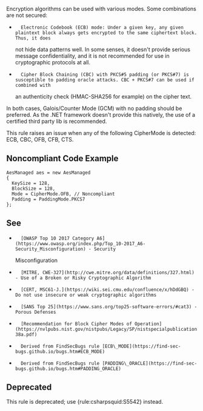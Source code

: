 
Encryption algorithms can be used with various modes. Some combinations are not secured:

-	    Electronic Codebook (ECB) mode: Under a given key, any given plaintext block always gets encrypted to the same ciphertext block. Thus, it does
  not hide data patterns well. In some senses, it doesn't provide serious message confidentiality, and it is not recommended for use in cryptographic
  protocols at all.
-	    Cipher Block Chaining (CBC) with PKCS#5 padding (or PKCS#7) is susceptible to padding oracle attacks. CBC + PKCS#7 can be used if combined with
  an authenticity check (HMAC-SHA256 for example) on the cipher text.


In both cases, Galois/Counter Mode (GCM) with no padding should be preferred. As the .NET framework doesn't provide this natively, the use of a certified third party lib is recommended.

This rule raises an issue when any of the following CipherMode is detected: ECB, CBC, OFB, CFB, CTS.

## Noncompliant Code Example


    AesManaged aes = new AesManaged
    {
      KeySize = 128,
      BlockSize = 128,
      Mode = CipherMode.OFB, // Noncompliant
      Padding = PaddingMode.PKCS7
    };


## See

-	    [OWASP Top 10 2017 Category A6](https://www.owasp.org/index.php/Top_10-2017_A6-Security_Misconfiguration) - Security
  Misconfiguration
-	    [MITRE, CWE-327](http://cwe.mitre.org/data/definitions/327.html) - Use of a Broken or Risky Cryptographic Algorithm
-	    [CERT, MSC61-J.](https://wiki.sei.cmu.edu/confluence/x/hDdGBQ) - Do not use insecure or weak cryptographic algorithms
-	    [SANS Top 25](https://www.sans.org/top25-software-errors/#cat3) - Porous Defenses
-	    [Recommendation for Block Cipher Modes of Operation](https://nvlpubs.nist.gov/nistpubs/Legacy/SP/nistspecialpublication800-38a.pdf)
-	    Derived from FindSecBugs rule [ECB\_MODE](https://find-sec-bugs.github.io/bugs.htm#ECB_MODE)
-	    Derived from FindSecBugs rule [PADDING\_ORACLE](https://find-sec-bugs.github.io/bugs.htm#PADDING_ORACLE)


## Deprecated

This rule is deprecated; use {rule:csharpsquid:S5542} instead.
